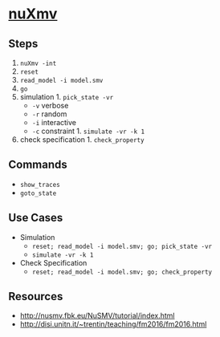 # [nuXmv](https://nuxmv.fbk.eu)

## Steps

1. `nuXmv -int`
1. `reset`
1. `read_model -i model.smv`
1. `go`
  1. simulation
    1. `pick_state -vr`
      * `-v` verbose
      * `-r` random
      * `-i` interactive
      * `-c` constraint
    1. `simulate -vr -k 1`
  1. check specification
    1. `check_property`

## Commands

* `show_traces`
* `goto_state`

## Use Cases

* Simulation
  - `reset; read_model -i model.smv; go; pick_state -vr`
  - `simulate -vr -k 1`
* Check Specification
  - `reset; read_model -i model.smv; go; check_property`

## Resources

* http://nusmv.fbk.eu/NuSMV/tutorial/index.html
* http://disi.unitn.it/~trentin/teaching/fm2016/fm2016.html
